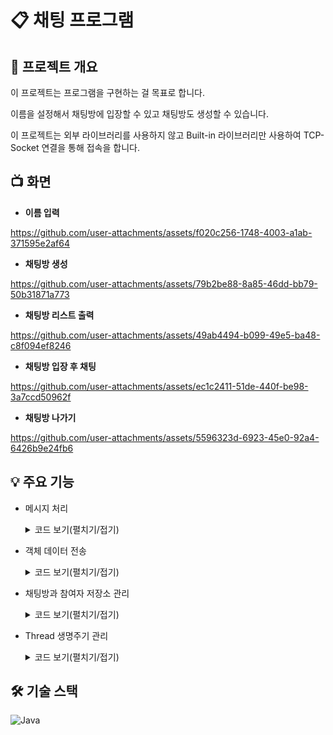 # 📋 채팅 프로그램

## 📝 프로젝트 개요
이 프로젝트는 프로그램을 구현하는 걸 목표로 합니다.

이름을 설정해서 채팅방에 입장할 수 있고 채팅방도 생성할 수 있습니다.

이 프로젝트는 외부 라이브러리를 사용하지 않고 Built-in 라이브러리만 사용하여 TCP-Socket 연결을 통해 접속을 합니다.

## 📺 화면
  + **이름 입력**

https://github.com/user-attachments/assets/f020c256-1748-4003-a1ab-371595e2af64

  + **채팅방 생성**

https://github.com/user-attachments/assets/79b2be88-8a85-46dd-bb79-50b31871a773

  + **채팅방 리스트 출력**
  
https://github.com/user-attachments/assets/49ab4494-b099-49e5-ba48-c8f094ef8246

  + **채팅방 입장 후 채팅**
  
https://github.com/user-attachments/assets/ec1c2411-51de-440f-be98-3a7ccd50962f

  + **채팅방 나가기**
  
https://github.com/user-attachments/assets/5596323d-6923-45e0-92a4-6426b9e24fb6

## 💡 주요 기능
+ 메시지 처리
  <details>
   <summary>코드 보기(펼치기/접기)</summary>
   
  Server Socket Recevier
  
   ```
   // message 받기
   String receivedMessage = client.getDataInputStream().readUTF();
   // 메시지 파싱
   String receivedCommand = messageParser.parseCommand(receivedMessage);
   String receivedData = messageParser.parseData(receivedMessage);
   CommandType commandType = CommandType.fromString(receivedCommand);
   // 커맨드 실행
   Command command = commandFactory.createCommand(client, commandType);
   command.execute(receivedData);
   ```
   
  Command Factory
  
    ```
    /**
     * commandType에 맞는 Command 생성
     *
     * @param client data를 보낸 client
     * @param commandType commandType
     * @return command
     */
    public Command createCommand(Client client, CommandType commandType) {
        switch (commandType) {
            case CREATE_ROOM -> {
                return new CreateRoomCommand(client);
            }
    ...
    ```
  Command Interface
    ```
    /**
     * Command Interface
     *
     * @param <T> data Type
     */
    public interface Command<T> {
        void execute(T data);
    }
    ```
  [Server Socket Receiver전체 코드](https://github.com/rooluDev/chatting-java/blob/main/server/src/socket/SocketReceiver.java)
  [Command Factory 전체 코드](https://github.com/rooluDev/chatting-java/blob/main/server/src/factory/CommandFactory.java)
  
  </details>
  
+ 객체 데이터 전송
  <details>
   <summary>코드 보기(펼치기/접기)</summary>
   
   Room Class

  ```
    /**
     * Room Dto
     */
     public class Room implements Serializable {
       private static final long serialVersionUID = 1L;
       ...
   ```

  객체화 메소드

  ```
    private byte[] serializeRooms(List<Room> rooms) throws IOException {
        ByteArrayOutputStream byteArrayOutputStream = new ByteArrayOutputStream();
        ObjectOutputStream objectOutputStream = new ObjectOutputStream(byteArrayOutputStream);
        objectOutputStream.writeObject(rooms);
        objectOutputStream.flush();

        return byteArrayOutputStream.toByteArray();
    }
    ...
  ```
  
  데이터 보내기

  ```
    dataOutputStream.writeUTF("ROOM_LIST");
    dataOutputStream.writeInt(roomsByteArray.length);
    dataOutputStream.write(roomsByteArray);

    ...
  ```
  [RoomListCommand 전체 코드](https://github.com/rooluDev/chatting-java/blob/main/server/src/command/RoomListCommand.java)
  </details>

+ 채팅방과 참여자 저장소 관리
  <details>
   <summary>코드 보기(펼치기/접기)</summary>
   
   RoomRepository 멤버변수
   ```
    // Room 관리 repo
    private final static ConcurrentHashMap<Long, Room> store = new ConcurrentHashMap<>();
    // 참여자 관리 repo
    private final static ConcurrentHashMap<Room, Set<Client>> participantMap = new ConcurrentHashMap<>();
    // client room mapping repo
    private final static ConcurrentHashMap<Client, Room> clientRoomMap = new ConcurrentHashMap<>();
   ...

   ```

  [RoomRepository 전체 코드](https://github.com/rooluDev/chatting-java/blob/main/server/src/repository/RoomRepository.java)
  </details>

+ Thread 생명주기 관리
  <details>
   <summary>코드 보기(펼치기/접기)</summary>
    
    채팅방 입장 시 Main wait
   
    ```
    public synchronized void createRoom() throws InterruptedException, IOException {
        Scanner scanner = new Scanner(System.in);
        System.out.print("채팅방 이름 입력: ");
        String roomName = scanner.nextLine();
        sendMessage("CREATE_ROOM " + roomName);

        this.wait();
    }
   ```

   채팅방 나갈 시 Thread stop & notify
   
   ```
   public synchronized void notifyToMain(){
        this.notify();
    }
   ```

  [ChattingService 전체 코드](https://github.com/rooluDev/chatting-java/blob/main/client/src/service/ChattingService.java)
  </details>
  
## 🛠 기술 스택
![Java](https://img.shields.io/badge/java-005F0F?style=for-the-badge&logo=java&logoColor=white)


